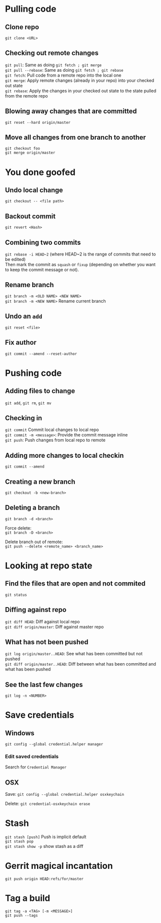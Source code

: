 # Pulling code

## Clone repo
`git clone <URL>`

## Checking out remote changes
`git pull`: Same as doing `git fetch ; git merge`  
`git pull --rebase`: Same as doing `git fetch ; git rebase`  
`git fetch`: Pull code from a remote repo into the local one  
`git merge`: Apply remote changes (already in your repo) into your checked out state  
`git rebase`: Apply the changes in your checked out state to the state pulled from the remote repo

## Blowing away changes that are committed
`git reset --hard origin/master`

## Move all changes from one branch to another
    git checkout foo
    git merge origin/master

# You done goofed
## Undo local change
`git checkout -- <file path>`

## Backout commit
`git revert <Hash>`

## Combining two commits
`git rebase -i HEAD~2` (where HEAD~2 is the range of commits that need to be edited)  
Then mark the commit as `squash` or `fixup` (depending on whether you want to keep the commit message or not).

## Rename branch
`git branch -m <OLD NAME> <NEW NAME>`  
`git branch -m <NEW NAME>` Rename current branch

## Undo an `add`
`git reset <file>`

## Fix author
`git commit --amend --reset-author`

# Pushing code

## Adding files to change
`git add`, `git rm`, `git mv`

## Checking in
`git commit` Commit local changes to local repo  
`git commit -m <message>`: Provide the commit message inline  
`git push`: Push changes from local repo to remote

## Adding more changes to local checkin
`git commit --amend`

## Creating a new branch
`git checkout -b <new-branch>`

## Deleting a branch
`git branch -d <branch>`

Force delete:  
`git branch -D <branch>`

Delete branch out of remote:  
`git push --delete <remote_name> <branch_name>`

# Looking at repo state

## Find the files that are open and not commited
`git status`

## Diffing against repo
`git diff HEAD`: Diff against local repo  
`git diff origin/master`: Diff against master repo

## What has not been pushed
`git log origin/master..HEAD`: See what has been committed but not pushed  
`git diff origin/master..HEAD`: Diff between what has been committed and what has been pushed

## See the last few changes
`git log -n <NUMBER>`

# Save credentials

## Windows
`git config --global credential.helper manager`

### Edit saved credentials
Search for `Credential Manager`

## OSX
Save: `git config --global credential.helper osxkeychain`

Delete: `git credential-osxkeychain erase`

# Stash
`git stash [push]` Push is implicit default  
`git stash pop`  
`git stash show -p` show stash as a diff

# Gerrit magical incantation  
`git push origin HEAD:refs/for/master`

# Tag a build
`git tag -a <TAG> [-m <MESSAGE>]`  
`git push --tags`
